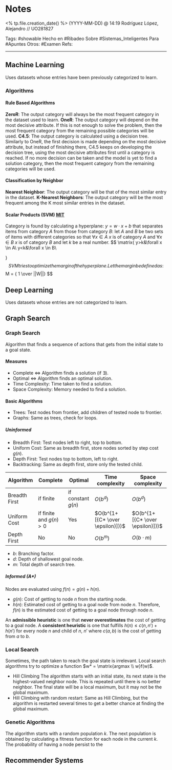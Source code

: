 # Notes
<% tp.file.creation_date() %> (YYYY-MM-DD) @ 14:19
Rodríguez López, Alejandro // UO281827

Tags:
	#showable
	Hecho en #Ribadeo
	Sobre #Sistemas_Inteligentes 
	Para #Apuntes
	Otros: #Examen
	Refs:
 
<hr>

## Machine Learning
Uses datasets whose entries have been previously categorized to learn.

### Algorithms

#### Rule Based Algorithms

**ZeroR**: The output category will always be the most frequent category in the dataset used to learn.
**OneR**: The output category will depend on the most decisive attribute. If this is not enough to solve the problem, then the most frequent category from the remaining possible categories will be used.
**C4.5**: The output category is calculated using a decision tree. Similarly to OneR, the first decision is made depending on the most decisive attribute, but instead of finishing there, C4.5 keeps on developing the decision tree, using the most decisive attributes first until a category is reached. If no more decision can be taken and the model is yet to find a solution category, then the most frequent category from the remaining categories will be used.

#### Classification by Neighbor

**Nearest Neighbor**: The output category will be that of the most similar entry in the dataset.
**K-Nearest Neighbors**: The output category will be the most frequent among the K most similar entries in the dataset.

#### Scalar Products (SVM) [MIT](https://web.mit.edu/6.034/wwwbob/svm-notes-long-08.pdf)

Category is found by calculating a hyperplane: $y = w \cdot x + b$ that separates items from category $A$ from those from category $B$:
let $A$ and $B$ be two sets of items with different categories so that $\forall x \in A$ $x$ is of category $A$ and $\forall x \in B$ $x$ is of category $B$ and let $k$ be a real number.
$$
\matrix{
	y>k&\forall x \in A\\
	y<k&\forall x \in B\\
	
}
$$
SVM tries to optimize the margin of the hyperplane. Let the margin be defined as:
$$
M = { 1 \over ||W||}
$$


## Deep Learning
Uses datasets whose entries are not categorized to learn.

## Graph Search
### Graph Search
Algorithm that finds a sequence of actions that gets from the initial state to a goal state.

#### Measures
- Complete <=> Algorithm finds a solution (if $\exists$).
- Optimal <=> Algorithm finds an optimal solution.
- Time Complexity: Time taken to find a solution.
- Space Complexity: Memory needed to find a solution.

#### Basic Algorithms
- Trees: Test nodes from frontier, add children of tested node to frontier.
- Graphs: Same as trees, check for loops.

##### Uninformed
- Breadth First: Test nodes left to right, top to bottom.
- Uniform Cost: Same as breadth first, store nodes sorted by step cost $g(n)$.
- Depth First: Test nodes top to bottom, left to right.
- Backtracking: Same as depth first, store only the tested child.

| Algorithm | Complete | Optimal | Time complexity | Space complexity |
| --- | --- | --- | --- | --- |
| Breadth First | if finite | if constant $g(n)$ | $O(b^d)$ | $O(b^d)$ |
| Uniform Cost | if finite and $g(n) > 0$ | Yes | $O(b^{1+[{C* \over \epsilon}]})$ | $O(b^{1+[{C* \over \epsilon}]})$ |
| Depth First | No | No | $O(b^m)$ | $O(b \cdot m)$ |

- $b$: Branching factor.
- $d$: Depth of shallowest goal node.
- $m$: Total depth of search tree.

##### Informed (A*)
Nodes are evaluated using $f(n) = g(n) + h(n)$.
- $g(n)$: Cost of getting to node $n$ from the starting node.
- $h(n)$: Estimated cost of getting to a goal node from node $n$.
Therefore, $f(n$) is the estimated cost of getting to a goal node through node $n$.

An **admissible heuristic** is one that **never overestimates** the cost of getting to a goal node.
A **consistent heuristic** is one that fulfills  $h(n) \le c(n, n') + h(n')$ for every node $n$ and child of $n$, $n'$ where $c(a, b)$ is the cost of getting from $a$ to $b$.

### Local Search
Sometimes, the path taken to reach the goal state is irrelevant. Local search algorithms try to optimize a function $w* = \matrix{argmax \\ w}f(w)$.
- Hill Climbing
The algorithm starts with an initial state, its next state is the highest-valued neighbor node. This is repeated until there is no better neighbor. The final state will be a local maximum, but it may not be the global maximum.
- Hill Climbing with random restart: Same as Hill Climbing, but the algorithm is restarted several times to get a better chance at finding the global maximum.

### Genetic Algorithms

The algorithm starts with a random population $k$.
The next population is obtained by calculating a fitness function for each node in the current $k$. The probability of having a node persist to the 

## Recommender Systems
